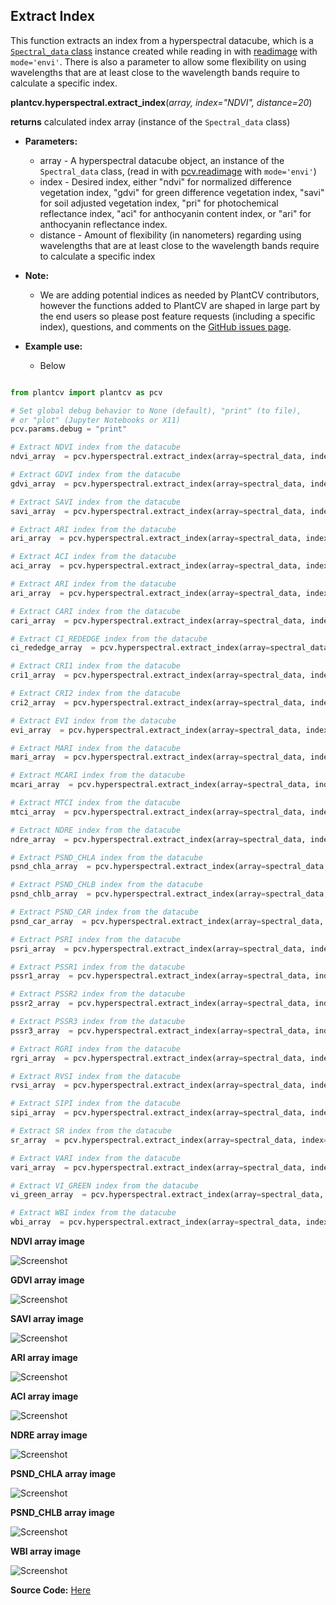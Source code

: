 ## Extract Index 

This function extracts an index from a hyperspectral datacube, which is a [`Spectral_data` class](Spectral_data.md) instance created while reading in with [readimage](read_image.md)
with `mode='envi'`. There is also a parameter to allow some flexibility 
on using wavelengths that are at least close to the wavelength bands require to calculate a specific index. 

**plantcv.hyperspectral.extract_index**(*array, index="NDVI", distance=20*)

**returns** calculated index array (instance of the `Spectral_data` class)

- **Parameters:**
    - array         - A hyperspectral datacube object, an instance of the `Spectral_data` class, (read in with [pcv.readimage](read_image.md) with `mode='envi'`)
    - index         - Desired index, either "ndvi" for normalized difference vegetation index, "gdvi" for green difference
    vegetation index, "savi" for soil adjusted vegetation index, "pri" for photochemical reflectance index, "aci" for anthocyanin content index, or "ari" for anthocyanin reflectance index.
    - distance      - Amount of flexibility (in nanometers) regarding using wavelengths that are 
    at least close to the wavelength bands require to calculate a specific index

- **Note:**
    - We are adding potential indices as needed by PlantCV contributors, however the functions added to PlantCV are shaped in large part 
    by the end users so please post feature requests (including a specific index), questions, and comments on the 
    [GitHub issues page](https://github.com/danforthcenter/plantcv/issues). 
- **Example use:**
    - Below
```python

from plantcv import plantcv as pcv

# Set global debug behavior to None (default), "print" (to file), 
# or "plot" (Jupyter Notebooks or X11)
pcv.params.debug = "print"

# Extract NDVI index from the datacube 
ndvi_array  = pcv.hyperspectral.extract_index(array=spectral_data, index="NDVI", distance=20)

# Extract GDVI index from the datacube
gdvi_array  = pcv.hyperspectral.extract_index(array=spectral_data, index="GDVI", distance=20)

# Extract SAVI index from the datacube
savi_array  = pcv.hyperspectral.extract_index(array=spectral_data, index="SAVI", distance=20)

# Extract ARI index from the datacube
ari_array  = pcv.hyperspectral.extract_index(array=spectral_data, index="ARI", distance=20)

# Extract ACI index from the datacube 
aci_array  = pcv.hyperspectral.extract_index(array=spectral_data, index="ACI", distance=20)

# Extract ARI index from the datacube 
ari_array  = pcv.hyperspectral.extract_index(array=spectral_data, index="ARI", distance=20)

# Extract CARI index from the datacube 
cari_array  = pcv.hyperspectral.extract_index(array=spectral_data, index="CARI", distance=20)

# Extract CI_REDEDGE index from the datacube 
ci_rededge_array  = pcv.hyperspectral.extract_index(array=spectral_data, index="CI_REDEDGE", distance=20)

# Extract CRI1 index from the datacube 
cri1_array  = pcv.hyperspectral.extract_index(array=spectral_data, index="CRI1", distance=20)

# Extract CRI2 index from the datacube 
cri2_array  = pcv.hyperspectral.extract_index(array=spectral_data, index="CRI2", distance=20)

# Extract EVI index from the datacube 
evi_array  = pcv.hyperspectral.extract_index(array=spectral_data, index="EVI", distance=20)

# Extract MARI index from the datacube 
mari_array  = pcv.hyperspectral.extract_index(array=spectral_data, index="MARI", distance=20)

# Extract MCARI index from the datacube 
mcari_array  = pcv.hyperspectral.extract_index(array=spectral_data, index="MCARI", distance=20)

# Extract MTCI index from the datacube 
mtci_array  = pcv.hyperspectral.extract_index(array=spectral_data, index="MTCI", distance=20)

# Extract NDRE index from the datacube 
ndre_array  = pcv.hyperspectral.extract_index(array=spectral_data, index="NDRE", distance=20)

# Extract PSND_CHLA index from the datacube 
psnd_chla_array  = pcv.hyperspectral.extract_index(array=spectral_data, index="PSND_CHLA", distance=20)

# Extract PSND_CHLB index from the datacube 
psnd_chlb_array  = pcv.hyperspectral.extract_index(array=spectral_data, index="PSND_CHLB", distance=20)

# Extract PSND_CAR index from the datacube 
psnd_car_array  = pcv.hyperspectral.extract_index(array=spectral_data, index="PSND_CAR", distance=20)

# Extract PSRI index from the datacube 
psri_array  = pcv.hyperspectral.extract_index(array=spectral_data, index="PSRI", distance=20)

# Extract PSSR1 index from the datacube 
pssr1_array  = pcv.hyperspectral.extract_index(array=spectral_data, index="PSSR1", distance=20)

# Extract PSSR2 index from the datacube 
pssr2_array  = pcv.hyperspectral.extract_index(array=spectral_data, index="PSSR2", distance=20)

# Extract PSSR3 index from the datacube 
pssr3_array  = pcv.hyperspectral.extract_index(array=spectral_data, index="PSSR3", distance=20)

# Extract RGRI index from the datacube 
rgri_array  = pcv.hyperspectral.extract_index(array=spectral_data, index="RGRI", distance=20)

# Extract RVSI index from the datacube 
rvsi_array  = pcv.hyperspectral.extract_index(array=spectral_data, index="RVSI", distance=20)

# Extract SIPI index from the datacube 
sipi_array  = pcv.hyperspectral.extract_index(array=spectral_data, index="SIPI", distance=20)

# Extract SR index from the datacube 
sr_array  = pcv.hyperspectral.extract_index(array=spectral_data, index="SR", distance=20)

# Extract VARI index from the datacube 
vari_array  = pcv.hyperspectral.extract_index(array=spectral_data, index="VARI", distance=20)

# Extract VI_GREEN index from the datacube 
vi_green_array  = pcv.hyperspectral.extract_index(array=spectral_data, index="VI_GREEN", distance=20)

# Extract WBI index from the datacube 
wbi_array  = pcv.hyperspectral.extract_index(array=spectral_data, index="WBI", distance=20)


```

**NDVI array image**

![Screenshot](img/tutorial_images/hyperspectral/NDVI_index.jpg)

**GDVI array image**

![Screenshot](img/tutorial_images/hyperspectral/gdvi.jpg)

**SAVI array image**

![Screenshot](img/tutorial_images/hyperspectral/savi_index.jpg)

**ARI array image**

![Screenshot](img/tutorial_images/hyperspectral/ari_index.jpg)

**ACI array image**

![Screenshot](img/tutorial_images/hyperspectral/aci_index.jpg)

**NDRE array image**

![Screenshot](img/tutorial_images/hyperspectral/ndre_index.jpg)

**PSND_CHLA array image**

![Screenshot](img/tutorial_images/hyperspectral/psnd_chla_index.jpg)

**PSND_CHLB array image**

![Screenshot](img/tutorial_images/hyperspectral/psnd_chlb_index.jpg)

**WBI array image**

![Screenshot](img/tutorial_images/hyperspectral/wbi_index.jpg)

**Source Code:** [Here](https://github.com/danforthcenter/plantcv/blob/master/plantcv/plantcv/hyperspectral/extract_index.py)

